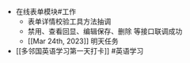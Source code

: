 - 在线表单模块#工作
	- 表单详情校验工具方法抽调
	- 禁用、查看回显、编辑保存、删除 等接口联调成功
	- [[Mar 24th, 2023]] 明天任务
- [[多邻国英语学习第一天打卡]] #英语学习